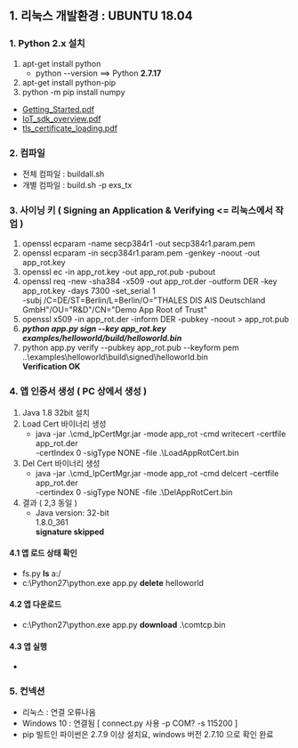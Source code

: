 ## 1. 리눅스 개발환경 : **UBUNTU 18.04**
### 1. Python 2.x 설치 

  1. apt-get install python 
      - python --version ==> Python **2.7.17** 
  2. apt-get install python-pip
  3. python -m pip install numpy

- [Getting_Started.pdf](https://github.com/jefflee2022/Telit_IotSDK/blob/main/Getting_Started.pdf)
- [IoT_sdk_overview.pdf](uploads/aa9ea139690074195b6de17a7802f6a3/IoT_sdk_overview.pdf)
- [tls_certificate_loading.pdf](uploads/cdf7ed2862316075940ee273f997f6de/tls_certificate_loading.pdf)
### 2. 컴파일 
 - 전체 컴파일 : buildall.sh 
 - 개별 컴파일 : build.sh -p exs_tx 
### 3. 사이닝 키 ( Signing an Application & Verifying <= 리눅스에서 작업 )
 1. openssl ecparam -name secp384r1 -out secp384r1.param.pem
 2. openssl ecparam -in secp384r1.param.pem -genkey -noout -out app_rot.key
 3. openssl ec -in app_rot.key -out app_rot.pub -pubout
 4. openssl req -new -sha384 -x509 -out app_rot.der -outform DER -key app_rot.key -days 7300 -set_serial 1 <br>-subj /C=DE/ST=Berlin/L=Berlin/O="THALES DIS AIS Deutschland GmbH"/OU="R&D"/CN="Demo App Root of Trust"
 5. openssl x509 -in app_rot.der -inform DER -pubkey -noout > app_rot.pub
 6. **_python app.py sign --key app_rot.key examples/helloworld/build/helloworld.bin_**
 7. python app.py verify --pubkey app_rot.pub --keyform pem
..\examples\helloworld\build\signed\helloworld.bin<br>**Verification OK**

### 4. 앱 인증서 생성 ( PC 상에서 생성 ) 
  1. Java 1.8 32bit 설치 
  2. Load Cert 바이너리 생성 
      - java -jar .\cmd_IpCertMgr.jar -mode app_rot -cmd writecert -certfile app_rot.der<br> -certIndex 0 -sigType NONE -file .\LoadAppRotCert.bin
  3. Del Cert 바이너리 생성 
      - java -jar .\cmd_IpCertMgr.jar -mode app_rot -cmd delcert -certfile app_rot.der<br> -certindex 0 -sigType NONE -file .\DelAppRotCert.bin
  4. 결과 ( 2,3 동일 )
      - Java version: 32-bit<br>1.8.0_361<br>**signature skipped**

#### 4.1 앱 로드 상태 확인 
  - fs.py **ls** a:/
  - c:\Python27\python.exe  app.py **delete** helloworld

#### 4.2 앱 다운로드
  - c:\Python27\python.exe  app.py **download** .\comtcp.bin

#### 4.3 앱 실행
  - 


### 5. 컨넥션 
  - 리눅스 : 연결 오류나옴  
  - Windows 10 : 연결됨 [ connect.py 사용  -p COM? -s 115200 ]
  - pip 빌트인 파이썬은 2.7.9 이상 설치요, windows 버전 2.7.10 으로 확인 완료

